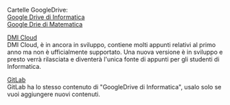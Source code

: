Cartelle GoogleDrive:  
[Google Drive di Informatica](https://drive.google.com/drive/folders/13UXj8Kmu3t_BZM3ua-or97ymOCmzFq2H)  
[Google Drie di Matematica](https://drive.google.com/drive/folders/1tbiDpq-VxpWwDq4zeq85yFJ87uj0Lx53)  

[DMI Cloud](https://dmicloud.altervista.org/site/views/index.php)  
DMI Cloud, è in ancora in sviluppo, contiene molti appunti relativi al primo anno ma non è ufficialmente supportato.
Una nuova versione è in sviluppo e presto verrà rilasciata e diventerà l'unica fonte di appunti per gli studenti di Informatica.

[GitLab](https://gitlab.com/UNICT-DMI)  
GitLab ha lo stesso contenuto di "GoogleDrive di Informatica", usalo solo se vuoi aggiungere nuovi contenuti.
